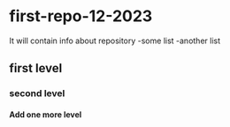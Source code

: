 # first-repo-12-2023
It will contain info about repository
-some list 
-another list

## first level

### second level 
#### Add one more level
